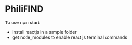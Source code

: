 # PhiliFIND

To use npm start:

- install reactjs in a sample folder
- get node_modules to enable react js terminal commands
